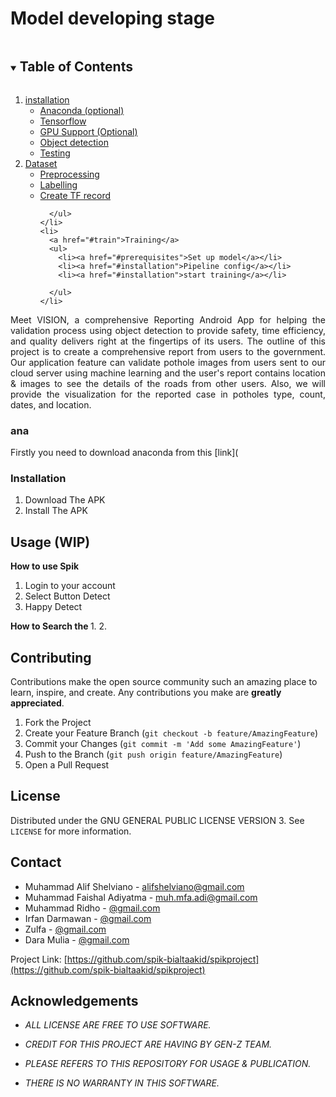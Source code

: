 # Model developing stage
<!--
*** Thanks for checking out the Best-README-Template. If you have a suggestion
*** that would make this better, please fork the repo and create a pull request
*** or simply open an issue with the tag "enhancement".
*** Thanks again! Now go create something AMAZING! :D
***
***
***
*** To avoid retyping too much info. Search and replace for the following:
*** github_username, repo_name, twitter_handle, email, project_title, project_description
-->



<!-- PROJECT SHIELDS -->
<!--
*** I'm using markdown "reference style" links for readability.
*** Reference links are enclosed in brackets [ ] instead of parentheses ( ).
*** See the bottom of this document for the declaration of the reference variables
*** for contributors-URL, forks-URL, etc. This is an optional, concise syntax you may use.
*** https://www.markdownguide.org/basic-syntax/#reference-style-links
-->
 

<!-- TABLE OF CONTENTS -->
<details open="open">
  <summary><h2 style="display: inline-block">Table of Contents</h2></summary>
  <ol>
    <li>
      <a href="#inst">installation</a>
      <ul>
        <li><a href="#ana">Anaconda (optional)</a></li>
        <li><a href="#tf">Tensorflow</a></li>
        <li><a href="#gpu">GPU Support (Optional)</a></li>
        <li><a href="#obj">Object detection</a></li>
        <li><a href="#test">Testing</a></li>
      </ul>
    </li>
    <li>
      <a href="#set">Dataset</a>
      <ul>
        <li><a href="#preproc">Preprocessing</a></li>
        <li><a href="#install">Labelling</a></li>
        <li><a href="#tfrec">Create TF record</a></li>
        
      </ul>
    </li>
    <li>
      <a href="#train">Training</a>
      <ul>
        <li><a href="#prerequisites">Set up model</a></li>
        <li><a href="#installation">Pipeline config</a></li>
        <li><a href="#installation">start training</a></li>
        
      </ul>
    </li>
  </ol>
</details>



<div style="text-align: justify">Meet VISION, a comprehensive Reporting Android App for helping the validation process using object detection to provide safety, time efficiency, and quality delivers right at the fingertips of its users. The outline of this project is to create a comprehensive report from users to the government. Our application feature can validate pothole images from users sent to our cloud server using machine learning and the user's report contains location & images to see the details of the roads from other users. Also, we will provide the visualization for the reported case in potholes type, count, dates, and location.</div>


<!-- installation -->

### ana

Firstly you need to download anaconda from this [link](

### Installation

1. Download The APK
2. Install The APK



<!-- USAGE EXAMPLES -->
## Usage (WIP)
<B>How to use Spik</B>
1. Login to your account
2. Select Button Detect
3. Happy Detect

<B> How to Search the </B>
1. 
2. 







<!-- CONTRIBUTING -->
## Contributing

Contributions make the open source community such an amazing place to learn, inspire, and create. Any contributions you make are **greatly appreciated**.

1. Fork the Project
2. Create your Feature Branch (`git checkout -b feature/AmazingFeature`)
3. Commit your Changes (`git commit -m 'Add some AmazingFeature'`)
4. Push to the Branch (`git push origin feature/AmazingFeature`)
5. Open a Pull Request



<!-- LICENSE -->
## License

Distributed under the GNU GENERAL PUBLIC LICENSE VERSION 3. See `LICENSE` for more information.



<!-- CONTACT -->
## Contact

* Muhammad Alif Shelviano - [alifshelviano@gmail.com](https://mail.google.com/mail/u/0/#inbox?compose=new)
* Muhammad Faishal Adiyatma - [muh.mfa.adi@gmail.com](https://mail.google.com/mail/u/0/#inbox?compose=new)
* Muhammad Ridho - [@gmail.com](https://mail.google.com/mail/u/0/#inbox?compose=new)
* Irfan Darmawan - [@gmail.com](https://mail.google.com/mail/u/0/#inbox?compose=new)
* Zulfa - [@gmail.com](https://mail.google.com/mail/u/0/#inbox?compose=new)
* Dara Mulia - [@gmail.com](https://mail.google.com/mail/u/0/#inbox?compose=new)

Project Link: [https://github.com/spik-bialtaakid/spikproject](https://github.com/spik-bialtaakid/spikproject)



<!-- ACKNOWLEDGEMENTS -->
## Acknowledgements

* _ALL LICENSE ARE FREE TO USE SOFTWARE._  

* _CREDIT FOR THIS PROJECT ARE HAVING BY GEN-Z TEAM._  

* _PLEASE REFERS TO THIS REPOSITORY FOR USAGE & PUBLICATION._  

* _THERE IS NO WARRANTY IN THIS SOFTWARE._



<!-- MARKDOWN LINKS & IMAGES -->
<!-- https://www.markdownguide.org/basic-syntax/#reference-style-links -->
[contributors-shield]: 
[contributors-url]: 
[forks-url]: 
[stars-shield]: 
[stars-url]: 
[issues-shield]: 
[issues-url]: 
[linkedin-shield]: 

